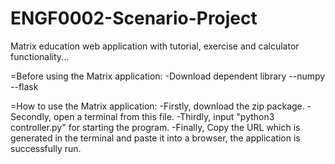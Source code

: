 # ENGF0002-Scenario-Project
Matrix education web application with tutorial, exercise and calculator functionality...

=Before using the Matrix application:
-Download dependent library
--numpy
--flask

=How to use the Matrix application:
-Firstly, download the zip package.
-Secondly, open a terminal from this file.
-Thirdly, input "python3 controller.py" for starting the program.
-Finally, Copy the URL which is generated in the terminal and paste it into a browser, the application is successfully run.